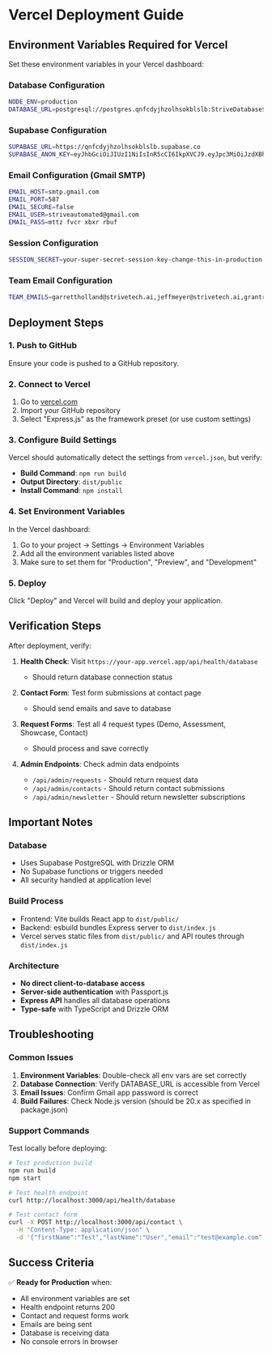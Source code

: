 # Vercel Deployment Guide

## Environment Variables Required for Vercel

Set these environment variables in your Vercel dashboard:

### Database Configuration
```bash
NODE_ENV=production
DATABASE_URL=postgresql://postgres.qnfcdyjhzolhsokblslb:StriveDatabase$99@aws-1-us-east-1.pooler.supabase.com:6543/postgres
```

### Supabase Configuration
```bash
SUPABASE_URL=https://qnfcdyjhzolhsokblslb.supabase.co
SUPABASE_ANON_KEY=eyJhbGciOiJIUzI1NiIsInR5cCI6IkpXVCJ9.eyJpc3MiOiJzdXBhYmFzZSIsInJlZiI6InFuZmNkeWpoemvbaHNva2Jsc2xiIiwicm9sZSI6ImFub24iLCJpYXQiOjE3MzI0Njg5OTIsImV4cCI6MjA0ODA0NDk5Mn0.wRR2WDz0bxzBEYh-8_ks9D0e15Nm99OAq2OyMT0qL2g
```

### Email Configuration (Gmail SMTP)
```bash
EMAIL_HOST=smtp.gmail.com
EMAIL_PORT=587
EMAIL_SECURE=false
EMAIL_USER=striveautomated@gmail.com
EMAIL_PASS=mttz fvcr xbxr rbuf
```

### Session Configuration
```bash
SESSION_SECRET=your-super-secret-session-key-change-this-in-production
```

### Team Email Configuration
```bash
TEAM_EMAILS=garrettholland@strivetech.ai,jeffmeyer@strivetech.ai,grantramey@strivetech.ai,contact@strivetech.ai
```

## Deployment Steps

### 1. Push to GitHub
Ensure your code is pushed to a GitHub repository.

### 2. Connect to Vercel
1. Go to [vercel.com](https://vercel.com)
2. Import your GitHub repository
3. Select "Express.js" as the framework preset (or use custom settings)

### 3. Configure Build Settings
Vercel should automatically detect the settings from `vercel.json`, but verify:
- **Build Command**: `npm run build`
- **Output Directory**: `dist/public`
- **Install Command**: `npm install`

### 4. Set Environment Variables
In the Vercel dashboard:
1. Go to your project → Settings → Environment Variables
2. Add all the environment variables listed above
3. Make sure to set them for "Production", "Preview", and "Development"

### 5. Deploy
Click "Deploy" and Vercel will build and deploy your application.

## Verification Steps

After deployment, verify:

1. **Health Check**: Visit `https://your-app.vercel.app/api/health/database`
   - Should return database connection status
   
2. **Contact Form**: Test form submissions at contact page
   - Should send emails and save to database
   
3. **Request Forms**: Test all 4 request types (Demo, Assessment, Showcase, Contact)
   - Should process and save correctly

4. **Admin Endpoints**: Check admin data endpoints
   - `/api/admin/requests` - Should return request data
   - `/api/admin/contacts` - Should return contact submissions
   - `/api/admin/newsletter` - Should return newsletter subscriptions

## Important Notes

### Database
- Uses Supabase PostgreSQL with Drizzle ORM
- No Supabase functions or triggers needed
- All security handled at application level

### Build Process
- Frontend: Vite builds React app to `dist/public/`
- Backend: esbuild bundles Express server to `dist/index.js`
- Vercel serves static files from `dist/public/` and API routes through `dist/index.js`

### Architecture
- **No direct client-to-database access**
- **Server-side authentication** with Passport.js
- **Express API** handles all database operations
- **Type-safe** with TypeScript and Drizzle ORM

## Troubleshooting

### Common Issues

1. **Environment Variables**: Double-check all env vars are set correctly
2. **Database Connection**: Verify DATABASE_URL is accessible from Vercel
3. **Email Issues**: Confirm Gmail app password is correct
4. **Build Failures**: Check Node.js version (should be 20.x as specified in package.json)

### Support Commands

Test locally before deploying:
```bash
# Test production build
npm run build
npm start

# Test health endpoint
curl http://localhost:3000/api/health/database

# Test contact form
curl -X POST http://localhost:3000/api/contact \
  -H "Content-Type: application/json" \
  -d '{"firstName":"Test","lastName":"User","email":"test@example.com","company":"Test Co","message":"Test message","privacyConsent":true}'
```

## Success Criteria

✅ **Ready for Production** when:
- All environment variables are set
- Health endpoint returns 200
- Contact and request forms work
- Emails are being sent
- Database is receiving data
- No console errors in browser